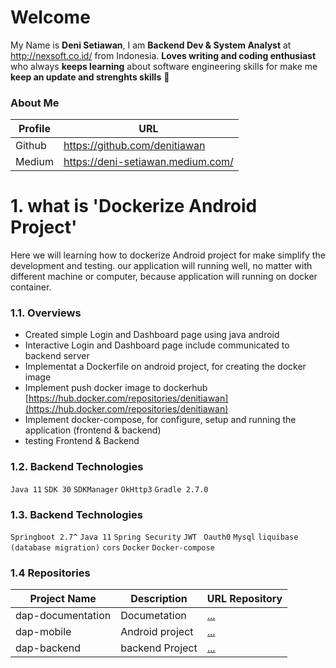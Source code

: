 # Welcome  

My Name is **Deni Setiawan**, I am **Backend Dev & System Analyst** at http://nexsoft.co.id/ from Indonesia.
**Loves writing and coding enthusiast** who always **keeps learning** about software engineering skills for make me **keep an update and strenghts skills** 🚀


### About Me
| Profile     | URL                                                          | 
|------------------|--------------|
| Github | https://github.com/denitiawan |
| Medium | https://deni-setiawan.medium.com/ |

# 1. what is 'Dockerize Android Project'
Here we will learning how to dockerize Android project for make simplify the development and testing. our application will running well, no matter with different machine or computer, because application will running on docker container.

### 1.1. Overviews
- Created simple Login and Dashboard page using java android
- Interactive Login and Dashboard page include communicated to backend server
- Implementat a Dockerfile on android project, for creating the docker image 
- Implement push docker image to dockerhub [https://hub.docker.com/repositories/denitiawan](https://hub.docker.com/repositories/denitiawan)
- Implement docker-compose, for configure, setup and running the application (frontend & backend)
- testing Frontend & Backend

### 1.2. Backend Technologies
`Java 11`
`SDK 30`
`SDKManager`
`OkHttp3`
`Gradle 2.7.0`


### 1.3. Backend Technologies
`Springboot 2.7^`
`Java 11`
`Spring Security`
`JWT `
`Oauth0`
`Mysql`
`liquibase (database migration)`
`cors`
`Docker`
`Docker-compose`


### 1.4 Repositories
| Project Name     | Description  | URL Repository                                                          | 
|------------------|--------------|-------------------------------------------------------------------------|
| dap-documentation | Documetation | [...](https://github.com/denitiawan/dap-documentation)|
| dap-mobile | Android project | [...](https://github.com/denitiawan/dap-mobile)|
| dap-backend |backend Project | [...](https://github.com/denitiawan/dap-backend)|




